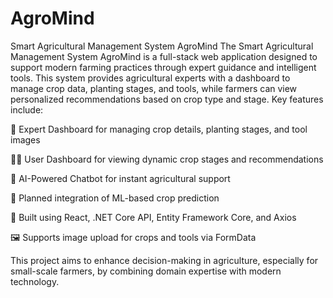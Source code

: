 # AgroMind
Smart Agricultural Management System AgroMind
The Smart Agricultural Management System AgroMind is a full-stack web application designed to support modern farming practices through expert guidance and intelligent tools. This system provides agricultural experts with a dashboard to manage crop data, planting stages, and tools, while farmers can view personalized recommendations based on crop type and stage. Key features include:

🌱 Expert Dashboard for managing crop details, planting stages, and tool images

👨‍🌾 User Dashboard for viewing dynamic crop stages and recommendations

🤖 AI-Powered Chatbot for instant agricultural support 

🧠 Planned integration of ML-based crop prediction

🔗 Built using React, .NET Core API, Entity Framework Core, and Axios

🖼️ Supports image upload for crops and tools via FormData

This project aims to enhance decision-making in agriculture, especially for small-scale farmers, by combining domain expertise with modern technology.
